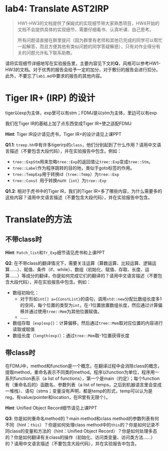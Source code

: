 # lab4: Translate AST2IRP

> HW1-HW3的文档提供了保姆式的实现细节带大家熟悉项目，HW4开始的文档不会提供具体的实现细节，需要仔细看书、认真听课、自己思考。
>
> 所有问题请直接在群里提问（因为群里有老师和其他已完成的同学可以帮忙一起解答，而且方便其他有类似问题的同学答疑解惑），只有对作业得分有关的问题允许私下联系助教。

请将实现细节详细地写在实验报告里，主要内容见下文的**Q**，风格可以参考HW1-HW3的文档。对于优秀的报告会给予一定的加分，对于敷衍的报告会进行扣分。此外，不要忘了`lab1.md`中要求的报告的其他内容。

# Tiger IR+ (IRP) 的设计

tiger以exp为主体，exp里可以有stm；FDMJ是以stm为主体，里边可以有exp

我们在Tiger IR的基础上加了点东西变成Tiger IR+使之适配FDMJ

**Hint**: Tiger IR设计请见虎书，Tiger IR+的设计请见上课PPT

**Q1.1**: `treep.hh`中有许多tigerirp的`class`，他们分别起到了什么作用？请用中文语言描述（不要包含大段代码），并在实验报告中包含。例如：

- `tree::ExpStm`用来忽略`tree::Exp`的返回值让`tree::Exp`变成`tree::Stm`。
- `tree::Label`作为程序跳转的目的地，类似于goto标签的作用。
- `tree::TempExp`用于转换id（`tree::Temp`）为`tree::Exp`
- `tree::Const `用于转换num（`int`）为`tree::Exp`

**Q1.2**: 相对于虎书中的Tiger IR，我们的Tiger IR+多了哪些内容，为什么需要多的这些内容？请用中文语言描述（不要包含大段代码），并在实验报告中包含。

# Translate的方法

## 不带class时

**Hint**: `Patch_list`和`Tr_Exp`细节请见虎书和上课PPT

**Q2**: 在不带class的翻译情况下，需要关注运算（算数运算、比较运算、逻辑运算……）、赋值、条件（if、while）、数组（初始化、赋值、存取、长度、运算……）等成分的翻译，你是如何完成它们的翻译的？请用中文语言描述（不要包含大段代码），并在实验报告中包含。例如：

- 数组初始化：
  - 对于形如`int[] a={ConstList}`的语句，调用`std::new`分配比数组长度多1的空间，每个位置的类型为`int`，在-1位置放置数组长度，然后通过计算偏移并通过使用`tree::Mem`为其他位置赋值。
  - ……
- 数组存取（`exp[exp]`）：计算偏移，然后通过`tree::Mem`取对应位置的内容进行读取或赋值
- 数组长度（`length(exp)`）：通过`tree::Mem`取-1位置获得长度

## 带class时

在FDMJ中，method和function是一个概念，在翻译过程中会消除class的概念，提取method，重命名表示不同类的method。程序以function为单位，程序用一系列function表示（a list of functions），第一个是main（约定）；每个function有（重命名后的）函数名、参数列表（a list of temps，之后到机器语言里会变成一堆栈）、语句（stms；变量没有声明，都是temp的形式，temp可以认为是reg，有value/pointer和location，在IR里有无限个）。

**Hint**: Unified Object Record细节请见上课PPT

**Q3**: 你是如何重命名method的？main method和class method的参数列表有何不同（hint：`this`）？你是如何处理class method中的`this`的？你是如何记录不同class的变量和方法的（hint：Unified Object Record）？你是如何处理多态的？你是如何翻译有关class的操作（初始化、访问类变量、访问类方法……）的？请用中文语言描述（不要包含大段代码），并在实验报告中包含。

